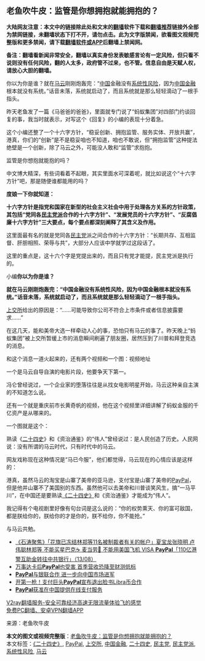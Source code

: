  <h2>老鱼吹牛皮：监管是你想拥抱就能拥抱的？</h2> <p class="notice"><b>大陆网友注意：本文中的链接除此处和文末的<a href="https://github.com/bannedbook/fanqiang" >翻墙</a>软件下载和<a href="https://github.com/killgcd/justmysocks/blob/master/README.md">翻墙推荐</a>链接外全部为禁网链接，未翻墙状态下打不开，请勿点击。此为文字版禁闻，欲看图文视频完整版和更多禁闻，请下载<a href="https://github.com/bannedbook/fanqiang">翻墙软件或APP</a>后翻墙上禁闻网。</p><p>备注：翻墙看新闻非常安全，翻墙以真实身份发表敏感言论有一定风险，但只看不说则没有任何风险，翻的人太多，政府管不过来，也不管。信息自由是天赋人权，请放心大胆的翻墙。</b></p>  <div class="entry"> <p id="summary">你以为你是谁？就在<a href="https://www.bannedbook.org/bnews/tag/%e9%a9%ac%e4%ba%91/" class="st_tag internal_tag" rel="tag" title="标签 马云 下的日志">马云</a>刚刚炮轰完：“<span class='wp_keywordlink_affiliate'><a href="https://www.bannedbook.org/" title="中国" target="_blank">中国</a></span>金融没有<a href="https://www.bannedbook.org/bnews/tag/%E7%B3%BB%E7%BB%9F%E6%80%A7%E9%A3%8E%E9%99%A9/" class="st_tag internal_tag" rel="tag" title="标签 系统性风险 下的日志">系统性风险</a>，因为<a href="https://www.bannedbook.org/bnews/tag/%E4%B8%AD%E5%9B%BD%E9%87%91%E8%9E%8D/" class="st_tag internal_tag" rel="tag" title="标签 中国金融 下的日志">中国金融</a>根本就没有系统。”话音未落，系统就启动了，而且系统就是那么轻轻滴动了一根手指头。</p> <p id="conimg"></p> <p>昨天老鱼发了一篇《马爸爸的爸爸》，里面就专门说了“蚂蚁集团”对四部门约谈回复的事，我当时就表示，对写这个《回复》的小编的表现十分着急。</p> <p>这个小编还整了一个十六字方针，“稳妥创新、拥抱监管、服务实体、开放共赢”，港真，你们的“创新”是不是稳妥咱也不知道，咱也不敢说，但“拥抱监管”这种提法绝壁是一个创新，除了马云之外，可能没人敢和“监管”求抱抱。</p> <p>监管是你想抱就能抱的吗？</p> <p></p>  <p>中文博大精深，有些词看着不起眼，其实里面水可深着呢，就比如说这个“十六字方针”吧，那是随便谁都能用的吗？</p> <p><strong>度娘一下你就知道：</strong></p> <p><strong>十六字方针是指党和国家在新型的社会主义社会中用于处理各方关系的方针政策，其包括“党同各<a href="https://www.bannedbook.org/bnews/tag/%e6%b0%91%e4%b8%bb%e5%85%9a%e6%b4%be/" class="st_tag internal_tag" rel="tag" title="标签 民主党派 下的日志">民主党派</a>合作的十六字方针”、“发展党员的十六字方针”、“反腐倡廉十六字方针”三大要点，每个要点都深刻阐释了其含义及作用。</strong></p> <p>这里面最有名的就是党同各<a href="https://www.bannedbook.org/bnews/tag/%e6%b0%91%e4%b8%bb%e5%85%9a/" class="st_tag internal_tag" rel="tag" title="标签 民主党 下的日志">民主党</a>派之间合作的十六字方针：“长期共存、互相监督、肝胆相照、荣辱与共”，大部分人应该中学就学过这段话了。</p> <p>这里的重点是，这十六个字是党提出来的，而且只有党才能提，民主党派是执行的。</p> <p>小编<strong>你以为你是谁？</strong></p>  <p><strong>就在马云刚刚炮轰完：“中国金融没有系统性风险，因为中国金融根本就没有系统。”话音未落，系统就启动了，而且系统就是那么轻轻滴动了一根手指头。</strong></p> <p></p> <p><a href="https://www.bannedbook.org/bnews/tag/%e4%b8%8a%e4%ba%a4%e6%89%80/" class="st_tag internal_tag" rel="tag" title="标签 上交所 下的日志">上交所</a>给出的原因是：“……可能导致你公司不符合上市条件或者信息披露要求……”</p> <p>在这几天，能和美帝大选一样牵动人心的事，恐怕只有马云的事了。昨天晚上“蚂蚁集团”被上交所暂缓上市的消息瞬间刷遍了朋友圈，居然压到了川普和拜登竞选的消息。</p> <p>和这个消息一道火起来的，还有两个视频和一个图：视频地址</p> <p>一个是马云自导自演的电影片段，他要争天下第一。</p>  <p>冯仑曾经说过，一个企业家的堕落往往是从找女电影明星开始，马云这种亲自主演的不知道怎么说。</p> <p>还有一个就是重庆前市长黄奇帆的视频，他在这个视频里详细讲解了蚂蚁金服的千亿资产是从哪来的。</p> <p>一个图就是这个：</p> <p>熟读《<a href="https://www.bannedbook.org/bnews/tag/%E4%BA%8C%E5%8D%81%E5%9B%9B%E5%8F%B2/" class="st_tag internal_tag" rel="tag" title="标签 二十四史 下的日志">二十四史</a>》和《资治通鉴》的“伟人”曾经说过：是人民创造了历史。人民网说：没有所谓的马云时代，只有时代中的马云。</p> <p>网友戏称现在这种情况是“马已今服”，他们都觉得，马云现在的心情应该是这样的：</p> <p>港真，虽然马云的淘宝是山寨了美帝的亚马逊，支付宝是山寨了美帝的<a href="https://www.bannedbook.org/bnews/tag/paypal/" class="st_tag internal_tag" rel="tag" title="标签 PayPal 下的日志">PayPal</a>，但是他并山寨不了美国别的东西。虽然他可以去美帝和川普谈笑风生，搞“一马平川”，在中国还是要熟读<a href="https://www.bannedbook.org/bnews/tag/%e3%80%8a%e4%ba%8c%e5%8d%81%e5%9b%9b%e5%8f%b2%e3%80%8b/" class="st_tag internal_tag" rel="tag" title="标签 《二十四史》 下的日志">《二十四史》</a>和《资治通鉴》才能成为“伟人”。</p>  <p>我记得有个电视剧里好像有句台词是这么说的：“你的权势熏天、你的富可敌国，都是朕给你的，朕给你的才是你的，朕不给你，你不能抢。”</p> <p>与马云共勉。</p> <ul class='op-related-articles' title='相关阅读'> <li><a href='https://www.bannedbook.org/bnews/bannedvideo/20200814/1379841.html' target='_blank'>《石涛聚焦》「花旗已冻结林郑等11名被制裁者有关的帐户」夏宝龙张晓明 卢伟聪林郑等 不能买星巴克☕️ 麦当劳🍔 不能用美国飞机 VISA <b>PayPal</b>「110亿港警互助金转往中共银行」（13/08）</a></li> <li><a href='https://www.bannedbook.org/bnews/cnnews/20200229/1285404.html' target='_blank'>万事达卡后<b>PayPal</b>也受害 首季营收恐降至财测低标</a></li> <li><a href='https://www.bannedbook.org/bnews/baitai/20200123/1263848.html' target='_blank'><b>PayPal</b>与银联合作 进一步向中国市场进军</a></li> <li><a href='https://www.bannedbook.org/bnews/cnnews/20191005/1202444.html' target='_blank'>开第一枪！支付巨头<b>PayPal</b>宣布退出脸书Libra币合作</a></li> <li><a href='https://www.bannedbook.org/bnews/cnnews/20191002/1200692.html' target='_blank'><b>PayPal</b>获准在中国提供在线支付服务</a></li> </ul> <p class="texttj"> <a href="https://www.bannedbook.org/forum23/topic22702.html" target="_blank">V2ray翻墙服务-安全可靠经济高速无限流量体验飞的感觉</a><br/> <a href="https://github.com/bannedbook/fanqiang/wiki/%E7%A6%81%E9%97%BB%E7%BD%91%E5%AE%89%E5%8D%93%E7%BF%BB%E5%A2%99%E6%96%B0%E9%97%BBAPP" target="_blank">免费PC翻墙、安卓VPN翻墙APP</a></p><p> 来源：老鱼吹牛皮 </p><a name='sharetosocial'></a>       <div><b>本文的图文或视频完整版</b>：<a href='https://www.bannedbook.org/bnews/comments/20201107/1427239.html'>老鱼吹牛皮：监管是你想拥抱就能拥抱的？</a></div>  </div><!--END ENTRY--> <div class="postfooter"> <div>本文标签：<a href="https://www.bannedbook.org/bnews/tag/%e3%80%8a%e4%ba%8c%e5%8d%81%e5%9b%9b%e5%8f%b2%e3%80%8b/" rel="tag">《二十四史》</a>, <a href="https://www.bannedbook.org/bnews/tag/paypal/" rel="tag">PayPal</a>, <a href="https://www.bannedbook.org/bnews/tag/%e4%b8%8a%e4%ba%a4%e6%89%80/" rel="tag">上交所</a>, <a href="https://www.bannedbook.org/bnews/tag/%E4%B8%AD%E5%9B%BD%E9%87%91%E8%9E%8D/" rel="tag">中国金融</a>, <a href="https://www.bannedbook.org/bnews/tag/%E4%BA%8C%E5%8D%81%E5%9B%9B%E5%8F%B2/" rel="tag">二十四史</a>, <a href="https://www.bannedbook.org/bnews/tag/%e6%b0%91%e4%b8%bb%e5%85%9a/" rel="tag">民主党</a>, <a href="https://www.bannedbook.org/bnews/tag/%e6%b0%91%e4%b8%bb%e5%85%9a%e6%b4%be/" rel="tag">民主党派</a>, <a href="https://www.bannedbook.org/bnews/tag/%E7%B3%BB%E7%BB%9F%E6%80%A7%E9%A3%8E%E9%99%A9/" rel="tag">系统性风险</a>, <a href="https://www.bannedbook.org/bnews/tag/%e9%a9%ac%e4%ba%91/" rel="tag">马云</a></div>  </div><!--END POSTFOOTER--> 